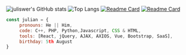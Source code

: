 ![juliswer's GitHub stats](https://github-readme-stats.vercel.app/api?username=juliswer&show_icons=true&theme=calm)
![Top Langs](https://github-readme-stats.vercel.app/api/top-langs/?username=juliswer&layout=compact&theme=calm)
[![Readme Card](https://github-readme-stats.vercel.app/api/pin/?username=juliswer&repo=random-pages&theme=calm)](https://github.com/juliswer/random-pages.git)
[![Readme Card](https://github-readme-stats.vercel.app/api/pin/?username=juliswer&repo=Learning&theme=calm)](https://github.com/juliswer/Learning.git)


```js
const julian = {
     pronouns: He || Him,
     code: C++, PHP, Python,Javascript, CSS & HTML,
     tools: [React, jQuery, AJAX, AXIOS, Vue, Bootstrap, SaaS],
     birthday: 5th August
}
```
